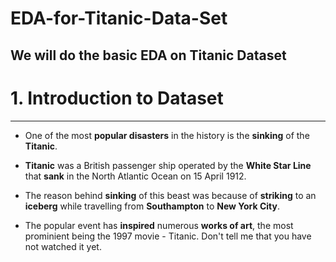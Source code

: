 # EDA-for-Titanic-Data-Set
We will do the basic EDA on Titanic Dataset
---
<a name = Section1></a>
# **1. Introduction to Dataset**
---

- One of the most **popular disasters** in the history is the **sinking** of the **Titanic**.

- **Titanic** was a British passenger ship operated by the **White Star Line** that **sank** in the North Atlantic Ocean on 15 April 1912.

- The reason behind **sinking** of this beast was because of **striking** to an **iceberg** while travelling from **Southampton** to **New York City**.
- The popular event has **inspired** numerous **works of art**, the most prominient being the 1997 movie - Titanic. Don't tell me that you have not watched it yet.
